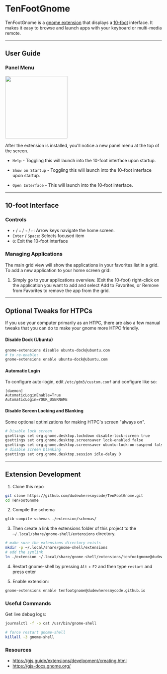 # TenFootGnome

TenFootGnome is a [gnome extension](https://extensions.gnome.org/) that displays a [10-foot](https://en.wikipedia.org/wiki/10-foot_user_interface) interface. It makes it easy to browse and launch apps with your keyboard or multi-media remote.

---

## User Guide

### Panel Menu

<img src="https://user-images.githubusercontent.com/3523761/149644463-38db5cb9-2243-4d38-8907-40beadb48e6b.png" height="200" />

After the extension is installed, you'll notice a new panel menu at the top of the screen.

- `Help` - Toggling this will launch into the 10-foot interface upon startup.

- `Show on Startup` - Toggling this will launch into the 10-foot interface upon startup.

- `Open Interface` - This will launch into the 10-foot interface.

---

## 10-foot Interface

### Controls

- `↑` / `↓` / `→` / `←`: Arrow keys navigate the home screen.
- `Enter` / `Space`: Selects focused item
- `Q`: Exit the 10-foot interface

### Managing Applications

The main grid view will show the applications in your favorites list in a grid. To add a new application to your home screen grid:

1. Simply go to your applications overview. (Exit the 10-foot)
   right-click on the application you want to add and select Add to Favorites, or Remove from Favorites to remove the app from the grid.

---

## Optional Tweaks for HTPCs

If you use your computer primarily as an HTPC, there are also a few manual tweaks that you can do to make your gnome more HTPC friendly.

#### Disable Dock (Ubuntu)

```bash
gnome-extensions disable ubuntu-dock@ubuntu.com
# to re-enable:
gnome-extensions enable ubuntu-dock@ubuntu.com
```

#### Automatic Login

To configure auto-login, edit `/etc/gdm3/custom.conf` and configure like so:

```
[daemon]
AutomaticLoginEnable=True
AutomaticLogin=YOUR_USERNAME
```

#### Disable Screen Locking and Blanking

Some optional optimizations for making HTPC's screen "always on".

```bash
# Disable lock screen
gsettings set org.gnome.desktop.lockdown disable-lock-screen true
gsettings set org.gnome.desktop.screensaver lock-enabled false
gsettings set org.gnome.desktop.screensaver ubuntu-lock-on-suspend false
# disable screen blanking
gsettings set org.gnome.desktop.session idle-delay 0
```

---

## Extension Development

1. Clone this repo

```bash
git clone https://github.com/dudewheresmycode/TenFootGnome.git
cd TenFootGnome
```

2. Compile the schema

```bash
glib-compile-schemas ./extension/schemas/
```

3. Then create a link the extensions folder of this project to the `~/.local/share/gnome-shell/extensions` directory.

```bash
# make sure the extensions directory exists
mkdir -p ~/.local/share/gnome-shell/extensions
# add the symlink
ln ./extension ~/.local/share/gnome-shell/extensions/tenfootgnome@dudewheresmycode.github.io
```

4. Restart gnome-shell by pressing `Alt` + `F2` and then type `restart` and press enter

5. Enable extension:

```bash
gnome-extensions enable tenfootgnome@dudewheresmycode.github.io
```

### Useful Commands

Get live debug logs:

```bash
journalctl -f -o cat /usr/bin/gnome-shell
```

```bash
# force restart gnome-shell
killall -3 gnome-shell
```

### Resources

- https://gjs.guide/extensions/development/creating.html
- https://gjs-docs.gnome.org/
